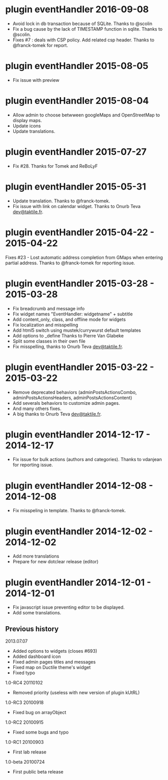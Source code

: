 plugin eventHandler 2016-09-08
==============================
* Avoid lock in db transaction because of SQLite. Thanks to @scolin
* Fix a bug cause by the lack of TIMESTAMP function in sqlite. Thanks to @scolin.
* Fixes #7 : deals with CSP policy. Add related csp header. Thanks to @franck-tomek for report.

plugin eventHandler 2015-08-05
==============================
* Fix issue with preview

plugin eventHandler 2015-08-04
==============================
* Allow admin to choose betwween googleMaps and OpenStreetMap to display maps.
* Update icons
* Update translations.

plugin eventHandler 2015-07-27
==============================
* Fix #28. Thanks for Tomek and ReBoLyF

plugin eventHandler 2015-05-31
==============================
* Update translation. Thanks to @franck-tomek.
* Fix issue with link on calendar widget. Thanks to Onurb Teva <dev@taktile.fr>.

plugin eventHandler 2015-04-22 - 2015-04-22
===========================================
Fixes #23 - Lost automatic address completion from GMaps when entering partial address.
  Thanks to @franck-tomek for reporting issue.

plugin eventHandler 2015-03-28 - 2015-03-28
===========================================
* Fix breadcrumb and message info
* Fix widget names "EventHandler: widgetname" + subtitle
* Add  content_only, class, and offline mode for widgets
* Fix localization and misspelling
* Add html5 switch using mustek/currywurst default templates
* Add options to _define
  Thanks to Pierre Van Glabeke
* Split some classes in their own file
* Fix misspelling, thanks to Onurb Teva <dev@taktile.fr>.

plugin eventHandler 2015-03-22 - 2015-03-22
===========================================
* Remove deprecated behaviors (adminPostsActionsCombo, adminPostsActionsHeaders, adminPostsActionsContent)
* Add severals behaviors to customize admin pages.
* And many others fixes.
* A big thanks to Onurb Teva <dev@taktile.fr>.

plugin eventHandler 2014-12-17 - 2014-12-17
===========================================
* Fix issue for bulk actions (authors and categories).
  Thanks to vdanjean for reporting issue.

plugin eventHandler 2014-12-08 - 2014-12-08
===========================================
* Fix misspeling in template. Thanks to @franck-tomek.

plugin eventHandler 2014-12-02 - 2014-12-02
===========================================
* Add more translations
* Prepare for new dotclear release (editor)

plugin eventHandler 2014-12-01 - 2014-12-01
===========================================
* Fix javascript issue preventing editor to be displayed.
* Add some translations.

Previous history
----------------
2013.07.07
 * Added options to widgets (closes #693)
 * Added dashboard icon
 * Fixed admin pages titles and messages
 * Fixed map on Ductile theme's widget
 * Fixed typo

1.0-RC4 20110102
 * Removed priority (useless with new version of plugin kUtRL)

1.0-RC3 20100918
 * Fixed bug on arrayObject

1.0-RC2 20100915
 * Fixed some bugs and typo

1.0-RC1 20100903
 * First lab release

1.0-beta 20100724
 * First public beta release
